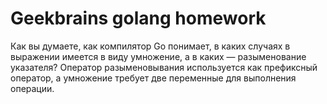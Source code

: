 # Geekbrains golang homework

Как вы думаете, как компилятор Go понимает, в каких случаях в выражении имеется в виду умножение, а в каких — разыменование указателя?
Оператор разыменовывания используется как префиксный оператор, а умножение требует две переменные для выполнения операции.